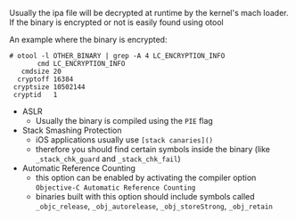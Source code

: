 
Usually the ipa file will be decrypted at runtime by the kernel's mach
loader. If the binary is encrypted or not is easily found using otool

An example where the binary is encrypted:

    # otool -l OTHER_BINARY | grep -A 4 LC_ENCRYPTION_INFO
           cmd LC_ENCRYPTION_INFO
       cmdsize 20
      cryptoff 16384
     cryptsize 10502144
     cryptid   1

- ASLR
    - Usually the binary is compiled using the `PIE` flag
- Stack Smashing Protection
    - iOS applications usually use `[stack canaries]()`
    - therefore you should find certain symbols inside the binary
        (like `_stack_chk_guard` and `_stack_chk_fail`)
- Automatic Reference Counting
    - this option can be enabled by activating the compiler option
      `Objective-C Automatic Reference Counting`
    - binaries built with this option should include symbols called
      `_objc_release`, `_obj_autorelease`, `_obj_storeStrong`,
      `_obj_retain`

